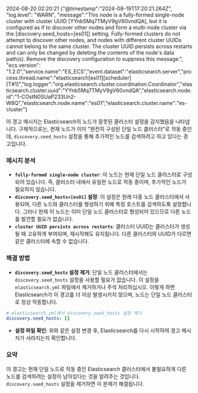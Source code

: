 2024-08-20 02:20:21 {"@timestamp":"2024-08-19T17:20:21.264Z", "log.level": "WARN", "message":"This node is a fully-formed single-node cluster with cluster UUID [YYnb5Mq7TMyV9gV60vndQA], but it is configured as if to discover other nodes and form a multi-node cluster via the [discovery.seed_hosts=[es01]] setting. Fully-formed clusters do not attempt to discover other nodes, and nodes with different cluster UUIDs cannot belong to the same cluster. The cluster UUID persists across restarts and can only be changed by deleting the contents of the node's data path(s). Remove the discovery configuration to suppress this message.", "ecs.version": "1.2.0","service.name":"ES_ECS","event.dataset":"elasticsearch.server","process.thread.name":"elasticsearch[es01][scheduler][T#1]","log.logger":"org.elasticsearch.cluster.coordination.Coordinator","elasticsearch.cluster.uuid":"YYnb5Mq7TMyV9gV60vndQA","elasticsearch.node.id":"1-COstN0SUaP233Un2-W8Q","elasticsearch.node.name":"es01","elasticsearch.cluster.name":"es-cluster"}

이 경고 메시지는 Elasticsearch의 노드가 잘못된 클러스터 설정을 감지했음을 나타냅니다. 구체적으로는, 현재 노드가 이미 "완전히 구성된 단일 노드 클러스터"로 작동 중인데, `discovery.seed_hosts` 설정을 통해 추가적인 노드를 검색하려고 하고 있다는 경고입니다.

### 메시지 분석

- **`fully-formed single-node cluster`**: 이 노드는 현재 단일 노드 클러스터로 구성되어 있습니다. 즉, 클러스터 내에서 유일한 노드로 작동 중이며, 추가적인 노드가 필요하지 않습니다.
- **`discovery.seed_hosts=[es01]` 설정**: 이 설정은 원래 다중 노드 클러스터에서 사용되며, 다른 노드와 클러스터를 형성하기 위해 특정 호스트를 검색하도록 설정합니다. 그러나 현재 이 노드는 이미 단일 노드 클러스터로 형성되어 있으므로 다른 노드를 발견할 필요가 없습니다.
- **`cluster UUID persists across restarts`**: 클러스터 UUID는 클러스터가 생성될 때 고유하게 부여되며, 재시작해도 유지됩니다. 다른 클러스터와 UUID가 다르면 같은 클러스터에 속할 수 없습니다.

### 해결 방법

- **`discovery.seed_hosts` 설정 제거**: 단일 노드 클러스터에서는 `discovery.seed_hosts` 설정을 사용할 필요가 없습니다. 이 설정을 `elasticsearch.yml` 파일에서 제거하거나 주석 처리하십시오. 이렇게 하면 Elasticsearch가 이 경고를 더 이상 발생시키지 않으며, 노드는 단일 노드 클러스터로 정상 작동합니다.

```yaml
# elasticsearch.yml에서 discovery.seed_hosts 설정 제거
discovery.seed_hosts: []
```

- **설정 파일 확인**: 위와 같은 설정 변경 후, Elasticsearch를 다시 시작하여 경고 메시지가 사라지는지 확인합니다.

### 요약

이 경고는 현재 단일 노드로 작동 중인 Elasticsearch 클러스터에서 불필요하게 다른 노드를 검색하려는 설정이 남아있다는 것을 알려주는 것입니다. `discovery.seed_hosts` 설정을 제거하면 이 문제가 해결됩니다.

